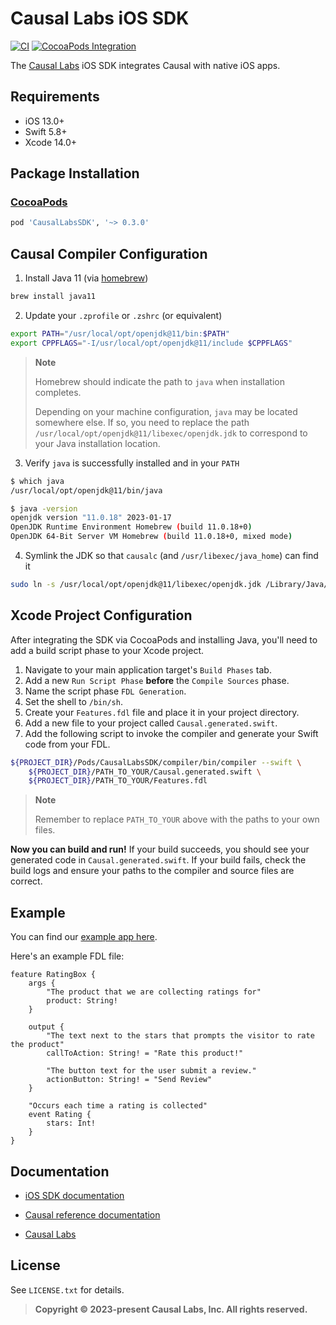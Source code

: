 # Causal Labs iOS SDK

[![CI](https://github.com/CausalLabs/ios-client-sdk/actions/workflows/ci.yml/badge.svg)](https://github.com/CausalLabs/ios-client-sdk/actions/workflows/ci.yml) [![CocoaPods Integration](https://github.com/CausalLabs/ios-client-sdk/actions/workflows/pod-integration.yml/badge.svg)](https://github.com/CausalLabs/ios-client-sdk/actions/workflows/pod-integration.yml)

The [Causal Labs](https://www.causallabs.io) iOS SDK integrates Causal with native iOS apps.

## Requirements

- iOS 13.0+
- Swift 5.8+
- Xcode 14.0+

## Package Installation

### [CocoaPods](http://cocoapods.org)

````ruby
pod 'CausalLabsSDK', '~> 0.3.0'
````

## Causal Compiler Configuration

1. Install Java 11 (via [homebrew](https://brew.sh))

```bash
brew install java11
```

2. Update your `.zprofile` or `.zshrc` (or equivalent)

```bash
export PATH="/usr/local/opt/openjdk@11/bin:$PATH"
export CPPFLAGS="-I/usr/local/opt/openjdk@11/include $CPPFLAGS"
```

> **Note**
>
> Homebrew should indicate the path to `java` when installation completes.
>
> Depending on your machine configuration, `java` may be located somewhere else.
> If so, you need to replace the path `/usr/local/opt/openjdk@11/libexec/openjdk.jdk` to correspond to your Java installation location.

3. Verify `java` is successfully installed and in your `PATH`

```bash
$ which java
/usr/local/opt/openjdk@11/bin/java
```

```bash
$ java -version
openjdk version "11.0.18" 2023-01-17
OpenJDK Runtime Environment Homebrew (build 11.0.18+0)
OpenJDK 64-Bit Server VM Homebrew (build 11.0.18+0, mixed mode)
```

4. Symlink the JDK so that `causalc` (and `/usr/libexec/java_home`) can find it

```bash
sudo ln -s /usr/local/opt/openjdk@11/libexec/openjdk.jdk /Library/Java/JavaVirtualMachines/openjdk-11.jdk
```

## Xcode Project Configuration

After integrating the SDK via CocoaPods and installing Java, you'll need to add a build script phase to your Xcode project.

1. Navigate to your main application target's `Build Phases` tab.
1. Add a new `Run Script Phase` **before** the `Compile Sources` phase.
1. Name the script phase `FDL Generation`.
1. Set the shell to `/bin/sh`.
1. Create your `Features.fdl` file and place it in your project directory.
1. Add a new file to your project called `Causal.generated.swift`.
1. Add the following script to invoke the compiler and generate your Swift code from your FDL.

```bash
${PROJECT_DIR}/Pods/CausalLabsSDK/compiler/bin/compiler --swift \
    ${PROJECT_DIR}/PATH_TO_YOUR/Causal.generated.swift \
    ${PROJECT_DIR}/PATH_TO_YOUR/Features.fdl
```

> **Note**
>
> Remember to replace `PATH_TO_YOUR` above with the paths to your own files.

**Now you can build and run!** If your build succeeds, you should see your generated code in `Causal.generated.swift`. If your build fails, check the build logs and ensure your paths to the compiler and source files are correct.

## Example

You can find our [example app here](https://github.com/CausalLabs/ios-client-sdk/tree/main/Example).

Here's an example FDL file:

```
feature RatingBox {
    args {
        "The product that we are collecting ratings for"
        product: String!
    }

    output {
        "The text next to the stars that prompts the visitor to rate the product"
        callToAction: String! = "Rate this product!"

        "The button text for the user submit a review."
        actionButton: String! = "Send Review"
    }

    "Occurs each time a rating is collected"
    event Rating {
        stars: Int!
    }
}
```

## Documentation

- [iOS SDK documentation](https://causallabs.github.io/ios-client-sdk)

- [Causal reference documentation](https://tech.causallabs.io/docs/index)

- [Causal Labs](https://causallabs.io)

## License

See `LICENSE.txt` for details.

> **Copyright © 2023-present Causal Labs, Inc. All rights reserved.**
